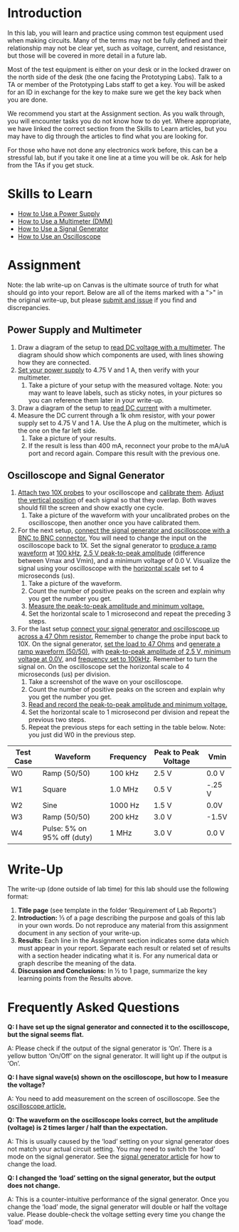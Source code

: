 # Introduction
In this lab, you will learn and practice using common test equipment used when making circuits. Many of the terms may not be fully defined and their relationship may not be clear yet, such as voltage, current, and resistance, but those will be covered in more detail in a future lab.

Most of the test equipment is either on your desk or in the locked drawer on the north side of the desk (the one facing the Prototyping Labs). Talk to a TA or member of the Prototyping Labs staff to get a key. You will be asked for an ID in exchange for the key to make sure we get the key back when you are done.

We recommend you start at the Assignment section. As you walk through, you will encounter tasks you do not know how to do yet. Where appropriate, we have linked the correct section from the Skills to Learn articles, but you may have to dig through the articles to find what you are looking for.

For those who have not done any electronics work before, this can be a stressful lab, but if you take it one line at a time you will be ok. Ask for help from the TAs if you get stuck.

# Skills to Learn
- [How to Use a Power Supply](power_supply.md)
- [How to Use a Multimeter (DMM)](dmm.md)
- [How to Use a Signal Generator](signal_gen.md)
- [How to Use an Oscilloscope](oscope.md)

# Assignment
Note: the lab write-up on Canvas is the ultimate source of truth for what should go into your report. Below are all of the items marked with a ">" in the original write-up, but please [submit and issue](https://github.com/GIXLabs/SAndC/issues) if you find and discrepancies.

## Power Supply and Multimeter
1. Draw a diagram of the setup to [read DC voltage with a multimeter](dmm.md/#measuring-voltage). The diagram should show which components are used, with lines showing how they are connected.
1. [Set your power supply](power_supply.md) to 4.75 V and 1 A, then verify with your multimeter.
    1. Take a picture of your setup with the measured voltage. Note: you may want to leave labels, such as sticky notes, in your pictures so you can reference them later in your write-up.
1. Draw a diagram of the setup to [read DC current](dmm.md/#measuring-current) with a multimeter.
1. Measure the DC current through a 1k ohm resistor, with your power supply set to 4.75 V and 1 A. Use the A plug on the multimeter, which is the one on the far left side.
    1. Take a picture of your results.
    1. If the result is less than 400 mA, reconnect your probe to the mA/uA port and record again. Compare this result with the previous one.

## Oscilloscope and Signal Generator
1. [Attach two 10X probes](oscope.md/#connecting-probes) to your oscilloscope and [calibrate them](oscope.md/#calibrating-oscilloscope-probes). [Adjust the vertical position](oscope.md/#adjusting-the-display) of each signal so that they overlap. Both waves should fill the screen and show exactly one cycle.
    1. Take a picture of the waveform with your uncalibrated probes on the oscilloscope, then another once you have calibrated them.
1. For the next setup, [connect the signal generator and oscilloscope with a BNC to BNC connector.](signal_gen.md/#setting-up-with-bnc-to-bnc-cables) You will need to change the input on the oscilloscope back to 1X. Set the signal generator to [produce a ramp waveform](signal_gen.md/#changing-the-waveform) at [100 kHz](signal_gen.md/#adjusting-frequency), [2.5 V peak-to-peak amplitude](signal_gen.md/#adjusting-amplitude) (difference between Vmax and Vmin), and a minimum voltage of 0.0 V. Visualize the signal using your oscilloscope with the [horizontal scale](oscope.md/#adjusting-the-display) set to 4 microseconds (us).
    1. Take a picture of the waveform.
    1. Count the number of positive peaks on the screen and explain why you get the number you get.
    1. [Measure the peak-to-peak amplitude and minimum voltage.](oscope.md/#measuring-voltage)
    1. Set the horizontal scale to 1 microsecond and repeat the preceding 3 steps.
1. For the last setup [connect your signal generator and oscilloscope up across a 47 Ohm resistor.](oscope.md/#investigating-a-circuit) Remember to change the probe input back to 10X. On the signal generator, [set the load to 47 Ohms](signal_gen.md/#changing-mode) and [generate a ramp waveform (50/50)](signal_gen.md/#changing-the-waveform), with [peak-to-peak amplitude of 2.5 V, minimum voltage at 0.0V](signal_gen.md/#adjusting-amplitude), and [frequency set to 100kHz](signal_gen.md/#adjusting-frequency). Remember to turn the signal on. On the oscilloscope set the horizontal scale to 4 microseconds (us) per division.
    1. Take a screenshot of the wave on your oscilloscope.
    1. Count the number of positive peaks on the screen and explain why you get the number you get.
    1. [Read and record the peak-to-peak amplitude and minimum voltage.](oscope.md/#measuring-voltage)
    1. Set the horizontal scale to 1 microsecond per division and repeat the previous two steps.
    1. Repeat the previous steps for each setting in the table below. Note: you just did W0 in the previous step.

| Test Case | Waveform | Frequency | Peak to Peak Voltage | Vmin |
| --- | --- | --- | --- | --- |
| W0 | Ramp (50/50)| 100 kHz | 2.5 V | 0.0 V |
| W1 | Square | 1.0 MHz | 0.5 V | -.25 V |
| W2 | Sine | 1000 Hz | 1.5 V | 0.0V |
| W3 | Ramp (50/50) | 200 kHz | 3.0 V | -1.5V |
| W4 | Pulse: 5% on 95% off (duty) | 1 MHz | 3.0 V | 0.0 V |

# Write-Up
The write-up (done outside of lab time) for this lab should use the following format:

1. **Title page** (see template in the folder ‘Requirement of Lab Reports’)
1. **Introduction:** ⅓ of a page describing the purpose and goals of this lab in your own words. Do not reproduce any material from this assignment document in any section of your write-up.
1. **Results:** Each line in the Assignment section indicates some data which must appear in your report. Separate each result or related set of results with a section header indicating what it is. For any numerical data or graph describe the meaning of the data.
1. **Discussion and Conclusions:** In ½ to 1 page, summarize the key learning points from the Results above.

# Frequently Asked Questions
**Q: I have set up the signal generator and connected it to the oscilloscope, but the signal seems flat.**

A: Please check if the output of the signal generator is ‘On’. There is a yellow button ‘On/Off’ on the signal generator. It will light up if the output is ‘On’.


**Q: I have signal wave(s) shown on the oscilloscope, but how to I measure the voltage?**

A: You need to add measurement on the screen of oscilloscope. See the [oscilloscope article.](oscope.md/#measuring-voltage)

**Q: The waveform on the oscilloscope looks correct, but the amplitude (voltage) is 2 times larger / half than the expectation.**

A: This is usually caused by the ‘load’ setting on your signal generator does not match your actual circuit setting. You may need to switch the ‘load’ mode on the signal generator. See the [signal generator article](signal_gen.md/#changing-mode-(high-z))  for how to change the load.

**Q: I changed the ‘load’ setting on the signal generator, but the output does not change.**

A: This is a counter-intuitive performance of the signal generator. Once you change the ‘load’ mode, the signal generator will double or half the voltage value. Please double-check the voltage setting every time you change the ‘load’ mode.
